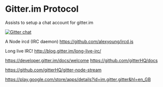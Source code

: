 # Gitter.im Protocol
Assists to setup a chat account for gitter.im

[![Gitter chat](https://badges.gitter.im/alexsalas/instantbird-protocol-gitter.png)](https://gitter.im/alexsalas/instantbird-protocol-gitter)

A Node ircd (IRC daemon)
https://github.com/alexyoung/ircd.js

Long live IRC!
http://blog.gitter.im/long-live-irc/


https://developer.gitter.im/docs/welcome
https://github.com/gitterHQ/docs

https://github.com/gitterHQ/gitter-node-stream

https://play.google.com/store/apps/details?id=im.gitter.gitter&hl=en_GB